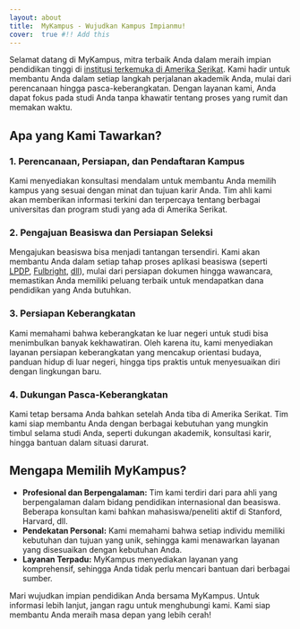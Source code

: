 ```yaml
---
layout: about
title:  MyKampus - Wujudkan Kampus Impianmu!
cover:  true #!! Add this
---
```


Selamat datang di MyKampus, mitra terbaik Anda dalam meraih impian pendidikan tinggi di [institusi terkemuka di Amerika Serikat](kampus-top). Kami hadir untuk membantu Anda dalam setiap langkah perjalanan akademik Anda, mulai dari perencanaan hingga pasca-keberangkatan. Dengan layanan kami, Anda dapat fokus pada studi Anda tanpa khawatir tentang proses yang rumit dan memakan waktu.

## Apa yang Kami Tawarkan?

### 1. Perencanaan, Persiapan, dan Pendaftaran Kampus

Kami menyediakan konsultasi mendalam untuk membantu Anda memilih kampus yang sesuai dengan minat dan tujuan karir Anda. Tim ahli kami akan memberikan informasi terkini dan terpercaya tentang berbagai universitas dan program studi yang ada di Amerika Serikat.

### 2. Pengajuan Beasiswa dan Persiapan Seleksi

Mengajukan beasiswa bisa menjadi tantangan tersendiri. Kami akan membantu Anda dalam setiap tahap proses aplikasi beasiswa (seperti [LPDP](https://lpdp.kemenkeu.go.id/), [Fulbright](https://www.aminef.or.id/grants-for-indonesians/fulbright-programs/scholarship/), [dll](beasiswa)), mulai dari persiapan dokumen hingga wawancara, memastikan Anda memiliki peluang terbaik untuk mendapatkan dana pendidikan yang Anda butuhkan.

### 3. Persiapan Keberangkatan

Kami memahami bahwa keberangkatan ke luar negeri untuk studi bisa menimbulkan banyak kekhawatiran. Oleh karena itu, kami menyediakan layanan persiapan keberangkatan yang mencakup orientasi budaya, panduan hidup di luar negeri, hingga tips praktis untuk menyesuaikan diri dengan lingkungan baru.

### 4. Dukungan Pasca-Keberangkatan

Kami tetap bersama Anda bahkan setelah Anda tiba di Amerika Serikat. Tim kami siap membantu Anda dengan berbagai kebutuhan yang mungkin timbul selama studi Anda, seperti dukungan akademik, konsultasi karir, hingga bantuan dalam situasi darurat.

## Mengapa Memilih MyKampus?

- **Profesional dan Berpengalaman:** Tim kami terdiri dari para ahli yang berpengalaman dalam bidang pendidikan internasional dan beasiswa. Beberapa konsultan kami bahkan mahasiswa/peneliti aktif di Stanford, Harvard, dll.
- **Pendekatan Personal:** Kami memahami bahwa setiap individu memiliki kebutuhan dan tujuan yang unik, sehingga kami menawarkan layanan yang disesuaikan dengan kebutuhan Anda.
- **Layanan Terpadu:** MyKampus menyediakan layanan yang komprehensif, sehingga Anda tidak perlu mencari bantuan dari berbagai sumber.

Mari wujudkan impian pendidikan Anda bersama MyKampus. Untuk informasi lebih lanjut, jangan ragu untuk menghubungi kami. Kami siap membantu Anda meraih masa depan yang lebih cerah!
